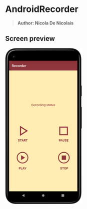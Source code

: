 # AndroidRecorder
> <b>Author: Nicola De Nicolais</b>

## Screen preview
<p float="left">
<img height="500em" src="RecorderScreen.png" title="Recorder's screen preview">
</p>
